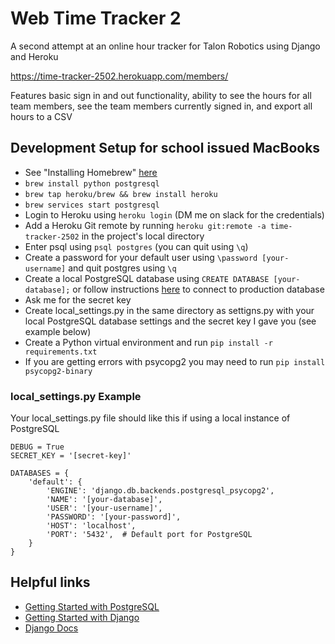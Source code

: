 # Web Time Tracker 2

A second attempt at an online hour tracker for Talon Robotics using Django and Heroku

https://time-tracker-2502.herokuapp.com/members/

Features basic sign in and out functionality, ability to see the hours for all team members, see the team members currently signed in, and export all hours to a CSV

## Development Setup for school issued MacBooks
* See "Installing Homebrew" [here](https://team-2502.github.io/programming/Homebrew.html)
* `brew install python postgresql`
* `brew tap heroku/brew && brew install heroku`
* `brew services start postgresql`
* Login to Heroku using `heroku login` (DM me on slack for the credentials)
* Add a Heroku Git remote by running `heroku git:remote -a time-tracker-2502` in the project's local directory
* Enter psql using `psql postgres` (you can quit using `\q`)
* Create a password for your default user using `\password [your-username]` and quit postgres using `\q`
* Create a local PostgreSQL database using `CREATE DATABASE [your-database];` or follow instructions [here](https://devcenter.heroku.com/articles/heroku-postgresql#local-setup) to connect to production database
* Ask me for the secret key
* Create local_settings.py in the same directory as settigns.py with your local PostgreSQL database settings and the secret key I gave you (see example below)
* Create a Python virtual environment and run `pip install -r requirements.txt`
* If you are getting errors with psycopg2 you may need to run `pip install psycopg2-binary`

### local_settings.py Example
Your local_settings.py file should like this if using a local instance of PostgreSQL 
```
DEBUG = True
SECRET_KEY = '[secret-key]'

DATABASES = {
    'default': {
        'ENGINE': 'django.db.backends.postgresql_psycopg2',
        'NAME': '[your-database]',
        'USER': '[your-username]',
        'PASSWORD': '[your-password]',
        'HOST': 'localhost',
        'PORT': '5432',  # Default port for PostgreSQL
    }
}
```

## Helpful links

* [Getting Started with PostgreSQL](https://www.codementor.io/@engineerapart/getting-started-with-postgresql-on-mac-osx-are8jcopb#ii-about-postgresql)
* [Getting Started with Django](https://docs.djangoproject.com/en/3.0/intro/tutorial01/)
* [Django Docs](https://docs.djangoproject.com/en/3.0/contents/)
